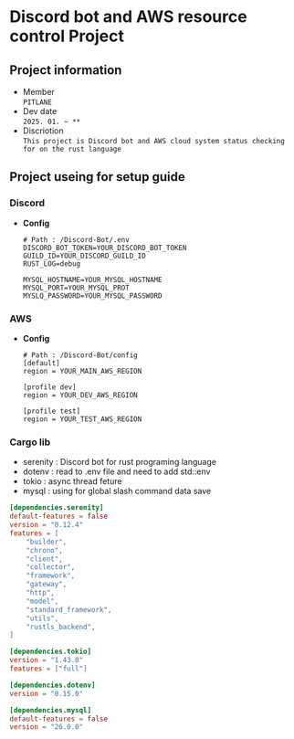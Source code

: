 # Discord bot and AWS resource control Project

## Project information
* Member  
  `PITLANE`
* Dev date  
  `2025. 01. ~ **`
* Discriotion  
  `This project is Discord bot and AWS cloud system status checking for on the rust language`

## Project useing for setup guide
### Discord
* **Config**
  ```env
  # Path : /Discord-Bot/.env
  DISCORD_BOT_TOKEN=YOUR_DISCORD_BOT_TOKEN
  GUILD_ID=YOUR_DISCORD_GUILD_ID
  RUST_LOG=debug

  MYSQL_HOSTNAME=YOUR_MYSQL_HOSTNAME
  MYSQL_PORT=YOUR_MYSQL_PROT
  MYSLQ_PASSWORD=YOUR_MYSQL_PASSWORD
  ```

### AWS
* **Config**
  ```config
  # Path : /Discord-Bot/config
  [default]
  region = YOUR_MAIN_AWS_REGION

  [profile dev]
  region = YOUR_DEV_AWS_REGION

  [profile test]
  region = YOUR_TEST_AWS_REGION
  ```

### Cargo lib
* serenity : Discord bot for rust programing language
* dotenv : read to .env file and need to add std::env
* tokio : async thread feture
* mysql : using for global slash command data save

```toml
[dependencies.serenity]
default-features = false
version = "0.12.4"
features = [
    "builder",
    "chrono",
    "client",
    "collector",
    "framework",
    "gateway",
    "http",
    "model",
    "standard_framework",
    "utils",
    "rustls_backend",
]

[dependencies.tokio]
version = "1.43.0"
features = ["full"]

[dependencies.dotenv]
version = "0.15.0"

[dependencies.mysql]
default-features = false
version = "26.0.0"
```

